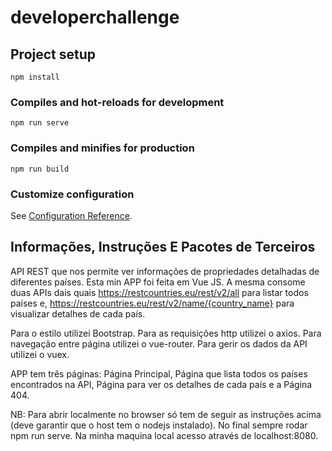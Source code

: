 # developerchallenge

## Project setup
```
npm install
```

### Compiles and hot-reloads for development
```
npm run serve
```

### Compiles and minifies for production
```
npm run build
```

### Customize configuration
See [Configuration Reference](https://cli.vuejs.org/config/).


## Informações, Instruções E Pacotes de Terceiros
API REST que nos permite ver informações de propriedades detalhadas de diferentes países.
Esta min APP foi feita em Vue JS.
A mesma consome duas APIs dais quais https://restcountries.eu/rest/v2/all para listar todos países e,
https://restcountries.eu/rest/v2/name/{country_name} para visualizar detalhes de cada país.

Para o estilo utilizei Bootstrap.
Para as requisições http utilizei o axios.
Para navegação entre página utilizei o vue-router.
Para gerir os dados da API utilizei o vuex.

APP tem três páginas: Página Principal, Página que lista todos os países encontrados na API, Página para ver os detalhes de cada país e a Página 404.

NB: Para abrir localmente no browser só tem de seguir as instruções acima (deve garantir que o host tem o nodejs instalado). No final sempre rodar npm run serve.
Na minha maquina local acesso através de localhost:8080.


